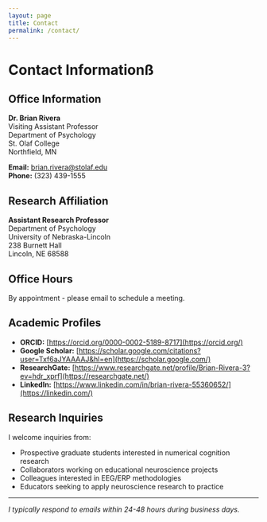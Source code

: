 ```yaml
---
layout: page
title: Contact
permalink: /contact/
---
```


# Contact Informationß

## Office Information

**Dr. Brian Rivera**  
Visiting Assistant Professor  
Department of Psychology  
St. Olaf College  
Northfield, MN

**Email:** [brian.rivera@stolaf.edu](mailto:brian.rivera@stolaf.edu)  
**Phone:** (323) 439-1555

## Research Affiliation

**Assistant Research Professor**  
Department of Psychology  
University of Nebraska-Lincoln  
238 Burnett Hall  
Lincoln, NE 68588

## Office Hours

By appointment - please email to schedule a meeting.

## Academic Profiles

- **ORCID:** [https://orcid.org/0000-0002-5189-8717](https://orcid.org/)
- **Google Scholar:** [https://scholar.google.com/citations?user=Txf6aJYAAAAJ&hl=en](https://scholar.google.com/)
- **ResearchGate:** [https://www.researchgate.net/profile/Brian-Rivera-3?ev=hdr_xprf](https://researchgate.net/)
- **LinkedIn:** [https://www.linkedin.com/in/brian-rivera-55360652/](https://linkedin.com/)

## Research Inquiries

I welcome inquiries from:
- Prospective graduate students interested in numerical cognition research
- Collaborators working on educational neuroscience projects
- Colleagues interested in EEG/ERP methodologies
- Educators seeking to apply neuroscience research to practice

---

*I typically respond to emails within 24-48 hours during business days.*
